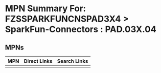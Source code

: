 



# MPN Summary For: FZSSPARKFUNCNSPAD3X4 > SparkFun-Connectors : PAD.03X.04

## MPNs
  

|MPN|Direct Links|Search Links|
| :--- | :--- | :--- |
||||
